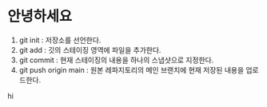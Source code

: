 # 안녕하세요

1. git init : 저장소를 선언한다.
2. git add : 깃의 스테이징 영역에 파일을 추가한다.
3. git commit : 현재 스테이징의 내용을 하나의 스냅샷으로 지정한다.
4. git push origin main : 원본 레파지토리의 메인 브랜치에 현재 저장된 내용을 업로드한다.

hi